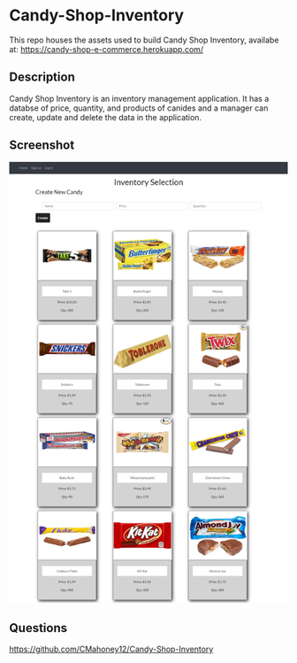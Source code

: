 # Candy-Shop-Inventory

This repo houses the assets used to build Candy Shop Inventory, availabe at: https://candy-shop-e-commerce.herokuapp.com/

## Description

Candy Shop Inventory is an inventory management application. It has a databse of price, quantity, and products of canides and a manager can create, update and delete the data in the application. 

## Screenshot

<img src = "./public/images/screenshot.png">

## Questions

https://github.com/CMahoney12/Candy-Shop-Inventory